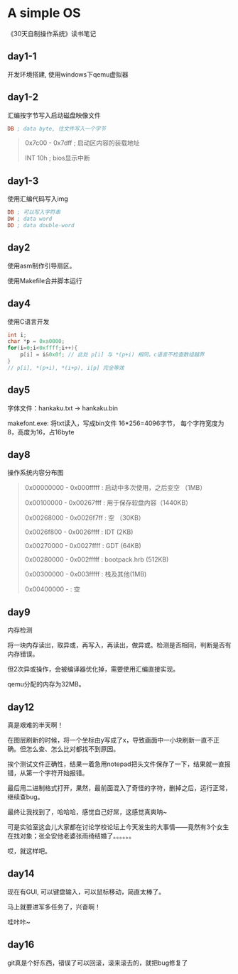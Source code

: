 # A simple OS
《30天自制操作系统》读书笔记

## day1-1
开发环境搭建, 使用windows下qemu虚拟器

## day1-2
汇编按字节写入启动磁盘映像文件
``` asm
DB ; data byte, 往文件写入一个字节
```
> 0x7c00 - 0x7dff ; 启动区内容的装载地址
> 
> INT 10h ; bios显示中断

## day1-3
使用汇编代码写入img
``` asm
DB ; 可以写入字符串
DW ; data word
DD ; data double-word
```

## day2
使用asm制作引导扇区。

使用Makefile合并脚本运行

## day4
使用C语言开发

``` c
int i;
char *p = 0xa0000;
for(i=0;i<0xffff;i++){
    p[i] = i&0x0f; // 此处 p[i] 与 *(p+i) 相同，c语言不检查数组越界
}
// p[i], *(p+i), *(i+p), i[p] 完全等效
```

## day5
字体文件：hankaku.txt -> hankaku.bin

makefont.exe: 将txt读入，写成bin文件 16*256=4096字节， 每个字符宽度为8，高度为16，占16byte

## day8
操作系统内容分布图
> 0x00000000 - 0x000fffff : 启动中多次使用，之后变空 （1MB）
>
> 0x00100000 - 0x00267fff : 用于保存软盘内容（1440KB）
> 
> 0x00268000 - 0x0026f7ff : 空 （30KB）
>
> 0x0026f800 - 0x0026ffff : IDT (2KB)
> 
> 0x00270000 - 0x0027ffff : GDT (64KB)
>
> 0x00280000 - 0x002fffff : bootpack.hrb (512KB)
>
> 0x00300000 - 0x003fffff : 栈及其他(1MB)
>
> 0x00400000 -            : 空

## day9
内存检测

将一块内存读出，取异或，再写入，再读出，做异或。检测是否相同，判断是否有内存错误。

但2次异或操作，会被编译器优化掉，需要使用汇编直接实现。

qemu分配的内存为32MB。

## day12
真是艰难的半天啊！

在图层刷新的时候，将一个坐标由y写成了x，导致画面中一小块刷新一直不正确。但怎么查、怎么比对都找不到原因。

挨个测试文件正确性，结果一着急用notepad把头文件保存了一下，结果就一直报错，从第一个字符开始报错。

最后用二进制格式打开，果然，最前面混入了奇怪的字符，删掉之后，运行正常，继续查bug。

最终让我找到了，哈哈哈，感觉自己好屌，这感觉真爽呐~

可是实验室这会儿大家都在讨论学校论坛上今天发生的大事情——竟然有3个女生在找对象；张全安他老婆张雨绮结婚了。。。。。。

哎，就这样吧。

## day14
现在有GUI, 可以键盘输入，可以鼠标移动，简直太棒了。

马上就要进军多任务了，兴奋啊！

哇咔咔~

## day16
git真是个好东西，错误了可以回滚，滚来滚去的，就把bug修复了